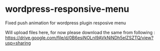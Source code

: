 # wordpress-responsive-menu
Fixed push animation for wordpress plugin resposive menu


Will upload files here, for now please download the same from following :
https://drive.google.com/file/d/0B6esiNOLnl9AVkNiNDh5elZSZTQ/view?usp=sharing
